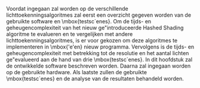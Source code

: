 Voordat ingegaan zal worden op de verschillende lichttoekenningsalgoritmes zal
eerst een overzicht gegeven worden van de gebruikte software en \mbox{testsc\`enes}. Om 
de tijds- en geheugencomplexiteit van het nieuw ge\"introduceerde Hashed Shading 
algoritme te evalueren en te vergelijken met andere lichttoekenningsalgoritmes,
is er voor gekozen om deze algoritmes te implementeren in \mbox{\'e\'en} nieuw 
programma. Vervolgens is de tijds- en geheugencomplexiteit met betrekking tot
de resolutie en het aantal lichten ge\"evalueerd aan de hand van drie \mbox{testsc\`enes}.
In dit hoofdstuk zal de ontwikkelde software beschreven worden. Daarna 
zal ingegaan worden op de gebruikte hardware. Als laatste zullen de gebruikte 
\mbox{testsc\`enes} en de analyse van de resultaten behandeld worden.

